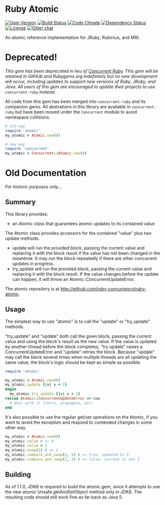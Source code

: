 # Ruby Atomic

[![Gem Version](https://badge.fury.io/rb/atomic.svg)](http://badge.fury.io/rb/atomic) [![Build Status](https://travis-ci.org/ruby-concurrency/atomic.svg?branch=master)](https://travis-ci.org/ruby-concurrency/atomic) [![Code Climate](https://codeclimate.com/github/ruby-concurrency/atomic.svg)](https://codeclimate.com/github/ruby-concurrency/atomic) [![Dependency Status](https://gemnasium.com/ruby-concurrency/atomic.svg)](https://gemnasium.com/ruby-concurrency/atomic) [![License](https://img.shields.io/badge/license-Apache-green.svg)](http://opensource.org/licenses/Apache-2.0) [![Gitter chat](http://img.shields.io/badge/gitter-join%20chat%20%E2%86%92-brightgreen.svg)](https://gitter.im/ruby-concurrency/concurrent-ruby)

An atomic reference implementation for JRuby, Rubinius, and MRI.

# Deprecated!

*This gem has been deprecated in lieu of [Concurrent Ruby](http://www.concurrent-ruby.com).
This gem will be retained in GitHUb and Rubygems.org indefinitely but no new development
will occur, including updates to support new versions of Ruby, JRuby, and Java. All users
of this gem are encouraged to update their projects to use `concurrent-ruby` instead.*

All code from this gem has been merged into `concurrent-ruby` and its companion gems.
All abstrations in this library are available in `concurrent-ruby` but have been moved
under the `Concurrent` module to avoid namespace collisions.

```ruby
# old way
require 'atomic'
my_atomic = Atomic.new(0)

# new way
require 'concurrent'
my_atomic = Concurrent::Atomic.new(0)
```

# Old Documentation

*For historic purposes only...*

## Summary

This library provides:

* an Atomic class that guarantees atomic updates to its contained value

The Atomic class provides accessors for the contained "value" plus two update methods:

* update will run the provided block, passing the current value and replacing it with the block result if the value has not been changed in the meantime. It may run the block repeatedly if there are other concurrent updates in progress.
* try_update will run the provided block, passing the current value and replacing it with the block result. If the value changes before the update can happen, it will throw an Atomic::ConcurrentUpdateError.

The atomic repository is at http://github.com/ruby-concurrency/ruby-atomic.

## Usage

The simplest way to use "atomic" is to call the "update" or "try_update" methods.

"try_update" and "update" both call the given block, passing the current value and using the block's result as the new value. If the value is updated by another thread before the block completes, "try update" raises a ConcurrentUpdateError and "update" retries the block. Because "update" may call the block several times when multiple threads are all updating the same value, the block's logic should be kept as simple as possible.

```ruby
require 'atomic'

my_atomic = Atomic.new(0)
my_atomic.update {|v| v + 1}
begin
  my_atomic.try_update {|v| v + 1}
rescue Atomic::ConcurrentUpdateError => cue
  # deal with it (retry, propagate, etc)
end
```

It's also possible to use the regular get/set operations on the Atomic, if you want to avoid the exception and respond to contended changes in some other way.

```ruby
my_atomic = Atomic.new(0)
my_atomic.value # => 0
my_atomic.value = 1
my_atomic.swap(2) # => 1
my_atomic.compare_and_swap(2, 3) # => true, updated to 3
my_atomic.compare_and_swap(2, 3) # => false, current is not 2
```

## Building

As of 1.1.0, JDK8 is required to build the atomic gem, since it attempts to use the new atomic Unsafe.getAndSetObject method only in JDK8. The resulting code should still work fine as far back as Java 5.
